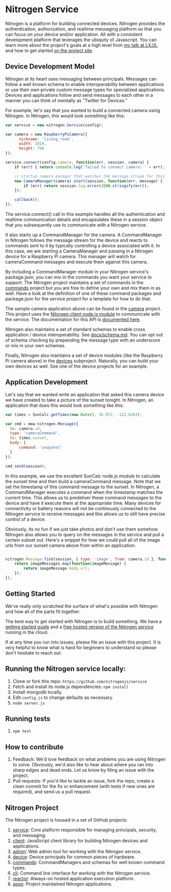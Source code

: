 # Nitrogen Service

Nitrogen is a platform for building connected devices.  Nitrogen provides the authentication, authorization, and realtime messaging platform so that you can focus on your device and/or application.  All with a consistent development platform that leverages the ubiquity of Javascript.  You can learn more about the project's goals at a high level from [my talk at LXJS.](https://www.youtube.com/watch?v=xV0x3boaZwU) and how to get started [on the project site](http://nitrogen.io).

## Device Development Model

Nitrogen at its heart uses messaging between principals. Messages can follow a well known schema to enable interoperability between applications or use their own private custom message types for specialized applications. Devices and applications follow and send messages to each other in a manner you can think of mentally as "Twitter for Devices."

For example, let's say that you wanted to build a connected camera using Nitrogen.  In Nitrogen, this would look something like this:

``` javascript
var service = new nitrogen.Service(config);

var camera = new RaspberryPiCamera({
      nickname: 'living_room',
      width: 1024,
      height: 768
});

service.connect(config.camera, function(err, session, camera) {
    if (err) { return console.log('failed to connect camera: ' + err); }

    // startup camera manager that watches the message stream for this camera.
    new CameraManager(camera).start(session, function(err, message) {
        if (err) return session.log.error(JSON.stringify(err));
    });

    callback();
});
```

The service.connect() call in this example handles all the authentication and realtime communication details and encapsulates these in a session object that you subsequently use to communicate with a Nitrogen service.

It also starts up a CommandManager for the camera.  A CommandManager in Nitrogen follows the message stream for the device and reacts to commands sent to it by typically controlling a device associated with it.  In this case, we are starting a CameraManager and passing in a Nitrogen device for a Raspberry Pi camera.  This manager will watch for cameraCommand messages and execute them against this camera.

By including a CommandManager module in your Nitrogen service's package.json, you can mix in the commands you want your service to support. The Nitrogen project maintains a set of commands in the [commands](http://github.com/nitrogenjs/commands) project but you are free to define your own and mix them in as well. Have a look at the definition of one of these command packages and package.json for the service project for a template for how to do that.

The sample camera application above can be found in the [camera](https://github.com/nitrogenjs/camera) project. This project uses the [Nitrogen client node.js module](http://github.com/nitrogenjs/client) to communicate with the service.  The documentation for this API is [documented here](http://nitrogen.io/docs/client/index.html).

Nitrogen also maintains a set of standard schemas to enable cross application / device interoperability.  See [docs/schema.md](docs/schemas.md).  You can opt out of schema checking by prepending the message type with an underscore or mix in your own schemas.

Finally, Nitrogen also maintains a set of device modules (like the Raspberry Pi camera above) in the [devices](https://github.com/nitrogenjs/ic) subproject.  Naturally, you can build your own devices as well.  See one of the device projects for an example.

## Application Development

Let's say that we wanted write an application that asked this camera device we have created to take a picture of the sunset tonight.  In Nitrogen, an application that does this would look something like this:

``` javascript
var times = SunCalc.getTimes(new Date(), 36.972, -122.0263);

var cmd = new nitrogen.Message({
  to: camera.id,
  type: 'cameraCommand',
  ts: times.sunset,
  body: {
      command: 'snapshot'
  }
});

cmd.send(session);
```

In this example, we use the excellent SunCalc node.js module to calculate the sunset time and then build a cameraCommand message.  Note that we set the timestamp of this command message to the sunset.  In Nitrogen, a CommandManager executes a command when the timestamp matches the current time.  This allows us to predeliver these command messages to the device and have it execute them at the appropriate time.  Many devices for connectivity or battery reasons will not be continously connected to the Nitrogen service to receive messages and this allows us to still have precise control of a device.

Obviously, its no fun if we just take photos and don't use them somehow.  Nitrogen also allows you to query on the messages in the service and pull a certain subset out.  Here's a snippet for how we could pull all of the image urls from our sunset camera above from within an application:

``` javascript

nitrogen.Message.find(session, { type: 'image', from: camera.id }, function(err, imageMessages) {
    return imageMessages.map(function(imageMessage) {
        return imageMessage.body.url;
    });
});
```

## Getting Started

We've really only scratched the surface of what's possible with Nitrogen and how all of the parts fit together.

The best way to get started with Nitrogen is to build something. We have a [getting started guide](http://nitrogen.io/guides/start/setup.html) and a [free hosted version of the Nitrogen service](https://admin.nitrogen.io) running in the cloud.

If at any time you run into issues, please file an issue with this project. It is very helpful to know what is hard for beginners to understand so please don't hesitate to reach out.

## Running the Nitrogen service locally:

1. Clone or fork this repo: `https://github.com/nitrogenjs/service`
2. Fetch and install its node.js dependencies: `npm install`
3. Install mongodb locally.
4. Edit `config.js` to change defaults as necessary.
5. `node server.js`

## Running tests

1. `npm test`

## How to contribute

1.  Feedback:  We'd love feedback on what problems you are using Nitrogen to solve.  Obviously, we'd also like to hear about where you ran into sharp edges and dead ends.   Let us know by filing an issue with the project.
2.  Pull requests:  If you'd like to tackle an issue, fork the repo, create a clean commit for the fix or enhancement (with tests if new ones are required), and send us a pull request.

## Nitrogen Project

The Nitrogen project is housed in a set of GitHub projects:

1. [service](https://github.com/nitrogenjs/service): Core platform responsible for managing principals, security, and messaging.
2. [client](https://github.com/nitrogenjs/client): JavaScript client library for building Nitrogen devices and applications.
3. [admin](https://github.com/nitrogenjs/admin): Web admin tool for working with the Nitrogen service.
4. [device](https://github.com/nitrogenjs/devices): Device principals for common pieces of hardware.
5. [commands](https://github.com/nitrogenjs/commands): CommandManagers and schemas for well known command types.
6. [cli](https://github.com/nitrogenjs/cli): Command line interface for working with the Nitrogen service.
7. [reactor](https://github.com/nitrogenjs/reactor): Always-on hosted application execution platform.
8. [apps](https://github.com/nitrogenjs/apps): Project maintained Nitrogen applications.